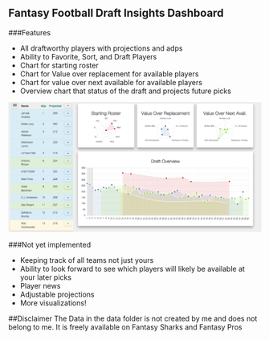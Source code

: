 ## Fantasy Football Draft Insights Dashboard

###Features
* All draftworthy players with projections and adps
* Ability to Favorite, Sort, and Draft Players
* Chart for starting roster
* Chart for Value over replacement for available players
* Chart for value over next available for available players
* Overview chart that status of the draft and projects future picks

![alt tag](./docs/screenshot.png)

###Not yet implemented
* Keeping track of all teams not just yours
* Ability to look forward to see which players will likely be available at your later picks
* Player news
* Adjustable projections
* More visualizations!

##Disclaimer
The Data in the data folder is not created by me and does not belong to me.  It is freely available on Fantasy Sharks and Fantasy Pros
